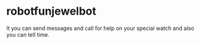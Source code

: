 # robotfunjewelbot

It you can send messages and call for help on your special watch and also you can tell time.

